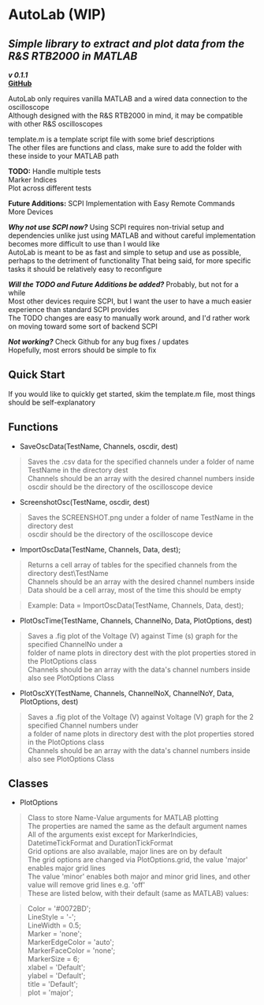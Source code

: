 # AutoLab (WIP)
## _Simple library to extract and plot data from the R&S RTB2000 in MATLAB_
***v 0.1.1***  
[**GitHub**](https://github.com/zceechu/AutoLab)

AutoLab only requires vanilla MATLAB and a wired data connection to the oscilloscope  
Although designed with the R&S RTB2000 in mind, it may be compatible with other R&S oscilloscopes

template.m is a template script file with some brief descriptions  
The other files are functions and class, make sure to add the folder with these inside to your MATLAB path

**TODO:**
Handle multiple tests  
Marker Indices  
Plot across different tests  

**Future Additions:**
SCPI Implementation with Easy Remote Commands  
More Devices  

***Why not use SCPI now?***
Using SCPI requires non-trivial setup and dependencies unlike just using MATLAB and without careful implementation
becomes more difficult to use than I would like  
AutoLab is meant to be as fast and simple to setup and use as possible, perhaps to the detriment of functionality
That being said, for more specific tasks it should be relatively easy to reconfigure

***Will the TODO and Future Additions be added?***
Probably, but not for a while  
Most other devices require SCPI, but I want the user to have a much easier experience than standard SCPI provides  
The TODO changes are easy to manually work around, and I'd rather work on moving toward some sort of backend SCPI

***Not working?***
Check Github for any bug fixes / updates  
Hopefully, most errors should be simple to fix
## Quick Start
If you would like to quickly get started, skim the template.m file, most things should be self-explanatory
## Functions
- SaveOscData(TestName, Channels, oscdir, dest)
> Saves the .csv data for the specified channels under a folder of name TestName in the directory dest  
> Channels should be an array with the desired channel numbers inside  
> oscdir should be the directory of the oscilloscope device
- ScreenshotOsc(TestName, oscdir, dest)
> Saves the SCREENSHOT.png under a folder of name TestName in the directory dest  
> oscdir should be the directory of the oscilloscope device  
- ImportOscData(TestName, Channels, Data, dest);
> Returns a cell array of tables for the specified channels from the directory dest\TestName  
> Channels should be an array with the desired channel numbers inside  
> Data should be a cell array, most of the time this should be empty

> Example: Data = ImportOscData(TestName, Channels, Data, dest);
- PlotOscTime(TestName, Channels, ChannelNo, Data, PlotOptions, dest)
> Saves a .fig plot of the Voltage (V) against Time (s) graph for the specified ChannelNo under a   
> folder of name plots in directory dest with the plot properties stored in the PlotOptions class  
> Channels should be an array with the data's channel numbers inside  
> also see PlotOptions Class
- PlotOscXY(TestName, Channels, ChannelNoX, ChannelNoY, Data, PlotOptions, dest)
> Saves a .fig plot of the Voltage (V) against Voltage (V) graph for the 2 specified Channel numbers under  
> a folder of name plots in directory dest with the plot properties stored in the PlotOptions class  
> Channels should be an array with the data's channel numbers inside  
> also see PlotOptions Class
## Classes
- PlotOptions
> Class to store Name-Value arguments for MATLAB plotting  
> The properties are named the same as the default argument names  
> All of the arguments exist except for MarkerIndicies, DatetimeTickFormat and DurationTickFormat  
> Grid options are also available, major lines are on by default  
> The grid options are changed via PlotOptions.grid, the value 'major' enables major grid lines  
> The value 'minor' enables both major and minor grid lines, and other value will remove grid lines e.g. 'off'  
> These are listed below, with their default (same as MATLAB) values:

> Color = '#0072BD';  
> LineStyle = '-';  
> LineWidth = 0.5;  
> Marker = 'none';  
> MarkerEdgeColor = 'auto';  
> MarkerFaceColor = 'none';  
> MarkerSize = 6;  
> xlabel = 'Default';  
> ylabel = 'Default';  
> title = 'Default';  
> plot = 'major';

